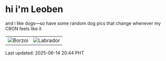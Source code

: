 # hi i'm Leoben

and i like dogs—so have some random dog pics that change whenever my CRON feels like it

|  |  |
|--------|----------|
| ![Borzoi](https://random-dog-vercel.vercel.app/api/random-borzoi?v=1749905053) | ![Labrador](https://random-dog-vercel.vercel.app/api/random-labrador?v=1749905053) |

Last updated: 2025-06-14 20:44 PHT
